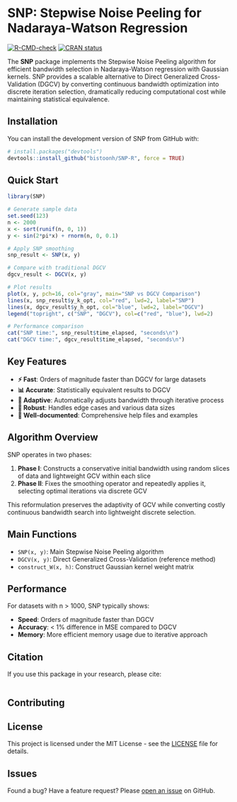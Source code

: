# SNP: Stepwise Noise Peeling for Nadaraya-Watson Regression

<!-- badges: start -->
[![R-CMD-check](https://github.com/yourusername/SNP/workflows/R-CMD-check/badge.svg)](https://github.com/yourusername/SNP/actions)
[![CRAN status](https://www.r-pkg.org/badges/version/SNP)](https://CRAN.R-project.org/package=SNP)
<!-- badges: end -->

The **SNP** package implements the Stepwise Noise Peeling algorithm for efficient bandwidth selection in Nadaraya-Watson regression with Gaussian kernels. SNP provides a scalable alternative to Direct Generalized Cross-Validation (DGCV) by converting continuous bandwidth optimization into discrete iteration selection, dramatically reducing computational cost while maintaining statistical equivalence.

## Installation

You can install the development version of SNP from GitHub with:

```r
# install.packages("devtools")
devtools::install_github("bistoonh/SNP-R", force = TRUE)
```

## Quick Start

```r
library(SNP)

# Generate sample data
set.seed(123)
n <- 2000
x <- sort(runif(n, 0, 1))
y <- sin(2*pi*x) + rnorm(n, 0, 0.1)

# Apply SNP smoothing
snp_result <- SNP(x, y)

# Compare with traditional DGCV
dgcv_result <- DGCV(x, y)

# Plot results
plot(x, y, pch=16, col="gray", main="SNP vs DGCV Comparison")
lines(x, snp_result$y_k_opt, col="red", lwd=2, label="SNP")
lines(x, dgcv_result$y_h_opt, col="blue", lwd=2, label="DGCV")
legend("topright", c("SNP", "DGCV"), col=c("red", "blue"), lwd=2)

# Performance comparison
cat("SNP time:", snp_result$time_elapsed, "seconds\n")
cat("DGCV time:", dgcv_result$time_elapsed, "seconds\n")
```

## Key Features

- **⚡ Fast**: Orders of magnitude faster than DGCV for large datasets
- **📊 Accurate**: Statistically equivalent results to DGCV
- **🎯 Adaptive**: Automatically adjusts bandwidth through iterative process
- **🔧 Robust**: Handles edge cases and various data sizes
- **📖 Well-documented**: Comprehensive help files and examples

## Algorithm Overview

SNP operates in two phases:

1. **Phase I**: Constructs a conservative initial bandwidth using random slices of data and lightweight GCV within each slice
2. **Phase II**: Fixes the smoothing operator and repeatedly applies it, selecting optimal iterations via discrete GCV

This reformulation preserves the adaptivity of GCV while converting costly continuous bandwidth search into lightweight discrete selection.

## Main Functions

- `SNP(x, y)`: Main Stepwise Noise Peeling algorithm
- `DGCV(x, y)`: Direct Generalized Cross-Validation (reference method)  
- `construct_W(x, h)`: Construct Gaussian kernel weight matrix

## Performance

For datasets with n > 1000, SNP typically shows:
- **Speed**: Orders of magnitude faster than DGCV
- **Accuracy**: < 1% difference in MSE compared to DGCV
- **Memory**: More efficient memory usage due to iterative approach

## Citation

If you use this package in your research, please cite:

```

```

## Contributing



## License

This project is licensed under the MIT License - see the [LICENSE](LICENSE) file for details.

## Issues

Found a bug? Have a feature request? Please [open an issue](https://github.com/bistoonh/SNP/issues) on GitHub.
